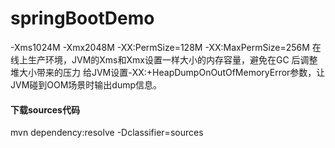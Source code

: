 # springBootDemo


-Xms1024M -Xmx2048M -XX:PermSize=128M -XX:MaxPermSize=256M
在线上生产环境，JVM的Xms和Xmx设置一样大小的内存容量，避免在GC 后调整堆大小带来的压力
给JVM设置-XX:+HeapDumpOnOutOfMemoryError参数，让JVM碰到OOM场景时输出dump信息。

#### 下载sources代码
mvn dependency:resolve -Dclassifier=sources
